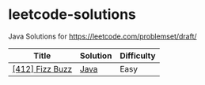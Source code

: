 leetcode-solutions
===================

Java Solutions for https://leetcode.com/problemset/draft/

| Title | Solution | Difficulty |
| ----- | -------- | ---------- |
| [[412] Fizz Buzz](https://leetcode.com/problems/fizz-buzz/) | [Java](./412.FizzBuzz/Solution.java) | Easy
